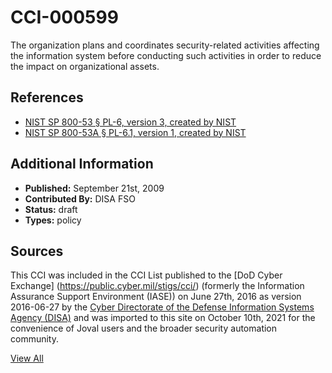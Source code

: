 # CCI-000599

The organization plans and coordinates security-related activities affecting the information system before conducting such activities in order to reduce the impact on organizational assets.

## References ##

* [NIST SP 800-53 § PL-6, version 3, created by NIST](http://csrc.nist.gov/publications/PubsSPs.html)
* [NIST SP 800-53A § PL-6.1, version 1, created by NIST](http://csrc.nist.gov/publications/PubsSPs.html)


## Additional Information ##

* **Published:** September 21st, 2009
* **Contributed By:** DISA FSO
* **Status:** draft
* **Types:** policy

## Sources ##

This CCI was included in the CCI List published to the [DoD Cyber Exchange]
(https://public.cyber.mil/stigs/cci/) (formerly the Information Assurance Support Environment
(IASE)) on June 27th, 2016 as version 2016-06-27 by the [Cyber Directorate of the Defense 
Information Systems Agency (DISA)](https://public.cyber.mil/about-cyber/) and was imported to 
this site on October 10th, 2021 for the convenience of Joval users and the broader security automation community.

[View All](../README.md)
